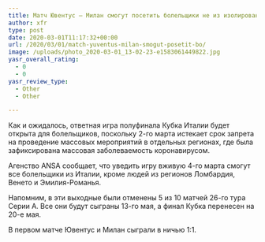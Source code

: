 ```yaml
---
title: Матч Ювентус — Милан смогут посетить болельщики не из изолированных регионов
author: xfr
type: post
date: 2020-03-01T11:17:32+00:00
url: /2020/03/01/match-yuventus-milan-smogut-posetit-bo/
image: /uploads/photo_2020-03-01_13-02-23-e1583061449822.jpg
yasr_overall_rating:
  - 0
  - 0
yasr_review_type:
  - Other
  - Other

---
```

Как и ожидалось, ответная игра полуфинала Кубка Италии будет открыта для болельщиков, поскольку 2-го марта истекает срок запрета на проведение массовых мероприятий в отдельных регионах, где была зафиксирована массовая заболеваемость коронавирусом.

Агенство ANSA сообщает, что уведить игру вживую 4-го марта смогут все болельщики из Италии, кроме людей из регионов Ломбардия, Венето и Эмилия-Романья.

Напомним, в эти выходные были отменены 5 из 10 матчей 26-го тура Серии А. Все они будут сыграны 13-го мая, а финал Кубка перенесен на 20-е мая.

В первом матче Ювентус и Милан сыграли в ничью 1:1.